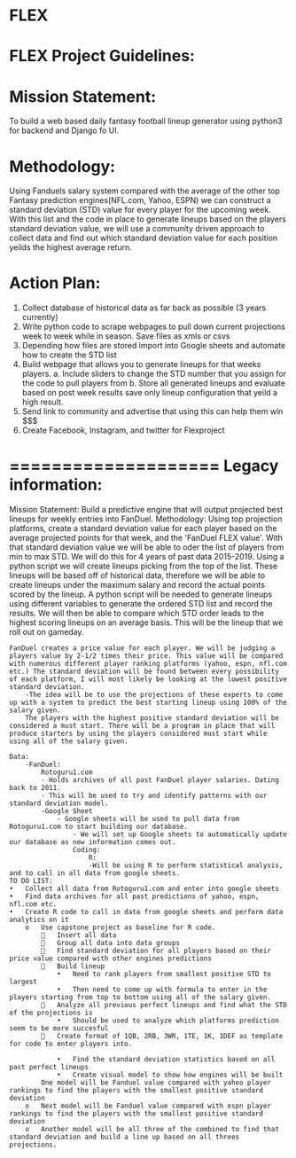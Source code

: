 # FLEX
FLEX Project Guidelines:
========================

Mission Statement:
==================
To build a web based daily fantasy football lineup generator using python3 for backend and Django fo UI.

Methodology:
=====================
Using Fanduels salary system compared with the average of the other top Fantasy prediction engines(NFL.com, Yahoo, ESPN) 
we can construct a standard deviation (STD) value for every player for the upcoming week. With this list and the code in place to generate lineups based on the players standard deviation value, we will use a community driven approach to collect data and find out which standard deviation value for each position yeilds the highest average return.

Action Plan:
======================
 1. Collect database of historical data as far back as possible (3 years currently)
 2. Write python code to scrape webpages to pull down current projections week to week while in season. Save files as xmls or csvs
 3. Depending how files are stored import into Google sheets and automate how to create the STD list
 4. Build webpage that allows you to generate lineups for that weeks players.
    a. Include sliders to change the STD number that you assign for the code to pull players from
    b. Store all generated lineups and evaluate based on post week results save only lineup configuration that yeild a high result.
 5. Send link to community and advertise that using this can help them win $$$
 6. Create Facebook, Instagram, and twitter for Flexproject
 


====================
Legacy information:
====================
Mission Statement: Build a predictive engine that will output projected best lineups for weekly entries into FanDuel.
	Methodology:  Using top projection platforms, create a standard deviation value for each player based on the average projected points for that week, and the 'FanDuel FLEX value'. With that standard deviation value we will be able to oder the list of players from min to max STD. We will do this for 4 years of past data 2015-2019. Using a python script we will create lineups picking from the top of the list. These lineups will be based off of historical data, therefore we will be able to create lineups under the maximum salary and record the actual points scored by the lineup. A python script will be needed to generate lineups using different variables to generate the ordered STD list and record the results. We will then be able to compare which STD order leads to the highest scoring lineups on an average basis. This will be the lineup that we roll out on gameday.
	
	FanDuel creates a price value for each player. We will be judging a players value by 2-1/2 times their price. This value will be compared with numerous different player ranking platforms (yahoo, espn, nfl.com etc.) The standard deviation will be found between every possibility of each platform, I will most likely be looking at the lowest positive standard deviation. 
		-The idea will be to use the projections of these experts to come up with a system to predict the best starting lineup using 100% of the salary given.
		The players with the highest positive standard deviation will be considered a must start. There will be a program in place that will produce starters by using the players considered must start while using all of the salary given.

	Data: 
		-FanDuel: 
			Rotoguru1.com
			- Holds archives of all past FanDuel player salaries. Dating back to 2011.
			- This will be used to try and identify patterns with our standard deviation model.
			-Google Sheet
				- Google sheets will be used to pull data from Rotoguru1.com to start building our database.
					- We will set up Google sheets to automatically update our database as new information comes out.
					Coding:
						R:
						-Will be using R to perform statistical analysis, and to call in all data from google sheets.
	TO DO LIST:
	•	Collect all data from Rotoguru1.com and enter into google sheets 
	•	Find data archives for all past predictions of yahoo, espn, nfl.com etc.
	•	Create R code to call in data from google sheets and perform data analytics on it
		o	Use capstone project as baseline for R code.
				Insert all data
				Group all data into data groups
				Find standard deviation for all players based on their price value compared with other engines predictions
				Build lineup
				•	Need to rank players from smallest positive STD to largest
				•	Then need to come up with formula to enter in the players starting from top to bottom using all of the salary given.
				Analyze all previous perfect lineups and find what the STD of the projections is
				•	Should be used to analyze which platforms prediction seem to be more succesful
				Create format of 1QB, 2RB, 3WR, 1TE, 1K, 1DEF as template for code to enter players into.

				•	Find the standard deviation statistics based on all past perfect lineups
				•	Create visual model to show how engines will be built
			One model will be Fanduel value compared with yahoo player rankings to find the players with the smallest positive standard deviation
		o	Next model will be Fanduel value compared with espn player rankings to find the players with the smallest positive standard deviation
		o	Another model will be all three of the combined to find that standard deviation and build a line up based on all threes projections.

